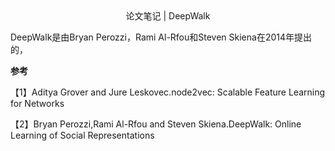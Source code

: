 <center>论文笔记 | DeepWalk</center>

DeepWalk是由Bryan Perozzi，Rami Al-Rfou和Steven Skiena在2014年提出的，



**参考**

【1】Aditya Grover and Jure Leskovec.node2vec: Scalable Feature Learning for Networks

【2】Bryan Perozzi,Rami Al-Rfou and Steven Skiena.DeepWalk: Online Learning of Social Representations

